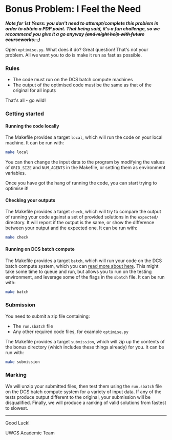 # Bonus Problem: I Feel the Need

***Note for 1st Years: you don't need to attempt/complete this problem in order to obtain a PDP point. That being said, it's a fun challenge, so we recommend you give it a go anyway ~~(and might help with future courseworks...)~~***

Open `optimise.py`. What does it do? Great question! That's not your problem.
All we want you to do is make it run as fast as possible.

### Rules

- The code must run on the DCS batch compute machines
- The output of the optimised code must be the same as that of the original
  for all inputs

That's all - go wild!

### Getting started

#### Running the code locally

The Makefile provides a target `local`, which will run the code on your local
machine. It can be run with:

```bash
make local
```

You can then change the input data to the program by modifying the values of
`GRID_SIZE` and `NUM_AGENTS` in the Makefile, or setting them as environment
variables.

Once you have got the hang of running the code, you can start trying to optimise
it!

#### Checking your outputs

The Makefile provides a target `check`, which will try to compare the output of
running your code against a set of provided solutions in the `expected/`
directory. It will report if the output is the same, or show the difference
between your output and the expected one. It can be run with:

```bash
make check
```

#### Running on DCS batch compute

The Makefile provides a target `batch`, which will run your code on the DCS
batch compute system, which you can
[read more about here](https://warwick.ac.uk/fac/sci/dcs/intranet/user_guide/batch_compute/). This might take some time to queue and run, but allows you to run on the testing
environment, and leverage some of the flags in the `sbatch` file. It can be run
with:

```bash
make batch
```

### Submission

You need to submit a zip file containing:

- The `run.sbatch` file
- Any other required code files, for example `optimise.py`

The Makefile provides a target `submission`, which will zip up the contents of
the bonus directory (which includes these things already) for you. It can be run
with:

```bash
make submission
```

### Marking

We will unzip your submitted files, then test them using the `run.sbatch` file
on the DCS batch compute system for a variety of input data. If any of the tests
produce output different to the original, your submission will be disqualified.
Finally, we will produce a ranking of valid solutions from fastest to slowest.

---

Good Luck!

UWCS Academic Team
